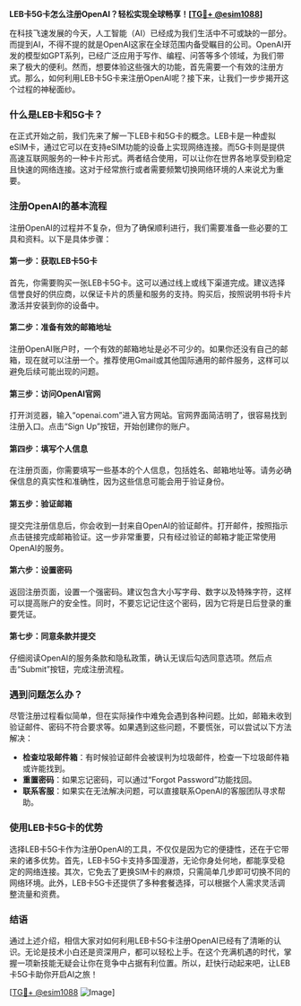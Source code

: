 **LEB卡5G卡怎么注册OpenAI？轻松实现全球畅享！[[TG💪+ @esim1088](https://t.me/s/esim1088)]**

在科技飞速发展的今天，人工智能（AI）已经成为我们生活中不可或缺的一部分。而提到AI，不得不提的就是OpenAI这家在全球范围内备受瞩目的公司。OpenAI开发的模型如GPT系列，已经广泛应用于写作、编程、问答等多个领域，为我们带来了极大的便利。然而，想要体验这些强大的功能，首先需要一个有效的注册方式。那么，如何利用LEB卡5G卡来注册OpenAI呢？接下来，让我们一步步揭开这个过程的神秘面纱。

### 什么是LEB卡和5G卡？

在正式开始之前，我们先来了解一下LEB卡和5G卡的概念。LEB卡是一种虚拟eSIM卡，通过它可以在支持eSIM功能的设备上实现网络连接。而5G卡则是提供高速互联网服务的一种卡片形式。两者结合使用，可以让你在世界各地享受到稳定且快速的网络连接。这对于经常旅行或者需要频繁切换网络环境的人来说尤为重要。

### 注册OpenAI的基本流程

注册OpenAI的过程并不复杂，但为了确保顺利进行，我们需要准备一些必要的工具和资料。以下是具体步骤：

#### 第一步：获取LEB卡5G卡

首先，你需要购买一张LEB卡5G卡。这可以通过线上或线下渠道完成。建议选择信誉良好的供应商，以保证卡片的质量和服务的支持。购买后，按照说明书将卡片激活并安装到你的设备中。

#### 第二步：准备有效的邮箱地址

注册OpenAI账户时，一个有效的邮箱地址是必不可少的。如果你还没有自己的邮箱，现在就可以注册一个。推荐使用Gmail或其他国际通用的邮件服务，这样可以避免后续可能出现的问题。

#### 第三步：访问OpenAI官网

打开浏览器，输入“openai.com”进入官方网站。官网界面简洁明了，很容易找到注册入口。点击“Sign Up”按钮，开始创建你的账户。

#### 第四步：填写个人信息

在注册页面，你需要填写一些基本的个人信息，包括姓名、邮箱地址等。请务必确保信息的真实性和准确性，因为这些信息可能会用于验证身份。

#### 第五步：验证邮箱

提交完注册信息后，你会收到一封来自OpenAI的验证邮件。打开邮件，按照指示点击链接完成邮箱验证。这一步非常重要，只有经过验证的邮箱才能正常使用OpenAI的服务。

#### 第六步：设置密码

返回注册页面，设置一个强密码。建议包含大小写字母、数字以及特殊字符，这样可以提高账户的安全性。同时，不要忘记记住这个密码，因为它将是日后登录的重要凭证。

#### 第七步：同意条款并提交

仔细阅读OpenAI的服务条款和隐私政策，确认无误后勾选同意选项。然后点击“Submit”按钮，完成注册流程。

### 遇到问题怎么办？

尽管注册过程看似简单，但在实际操作中难免会遇到各种问题。比如，邮箱未收到验证邮件、密码不符合要求等。如果遇到这些问题，不要慌张，可以尝试以下方法解决：

- **检查垃圾邮件箱**：有时候验证邮件会被误判为垃圾邮件，检查一下垃圾邮件箱或许能找到。
- **重置密码**：如果忘记密码，可以通过“Forgot Password”功能找回。
- **联系客服**：如果实在无法解决问题，可以直接联系OpenAI的客服团队寻求帮助。

### 使用LEB卡5G卡的优势

选择LEB卡5G卡作为注册OpenAI的工具，不仅仅是因为它的便捷性，还在于它带来的诸多优势。首先，LEB卡5G卡支持多国漫游，无论你身处何地，都能享受稳定的网络连接。其次，它免去了更换SIM卡的麻烦，只需简单几步即可切换不同的网络环境。此外，LEB卡5G卡还提供了多种套餐选择，可以根据个人需求灵活调整流量和资费。

### 结语

通过上述介绍，相信大家对如何利用LEB卡5G卡注册OpenAI已经有了清晰的认识。无论是技术小白还是资深用户，都可以轻松上手。在这个充满机遇的时代，掌握一项新技能无疑会让你在竞争中占据有利位置。所以，赶快行动起来吧，让LEB卡5G卡助你开启AI之旅！

[[TG💪+ @esim1088](https://t.me/s/esim1088) ![Image](https://i.postimg.cc/4NQfJmqS/Snipaste-2025-05-13-00-14-12.png)]
